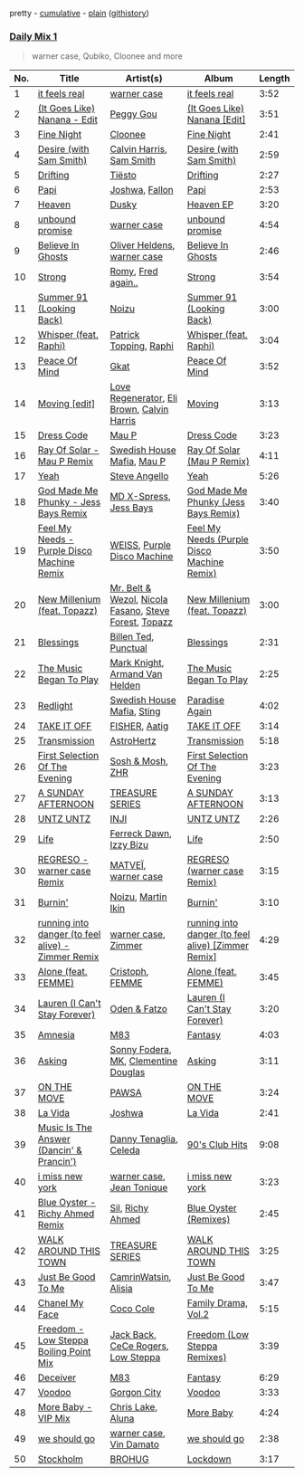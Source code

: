 pretty - [cumulative](/playlists/cumulative/Daily%20Mix%201.md) - [plain](/playlists/plain/37i9dQZF1E381TIGlTphwu) ([githistory](https://github.githistory.xyz/vitokorn/spotify-playlist-archive/blob/master/playlists/plain/37i9dQZF1E381TIGlTphwu))

### [Daily Mix 1](https://open.spotify.com/playlist/37i9dQZF1E381TIGlTphwu)

> warner case, Qubiko, Cloonee and more

| No. | Title | Artist(s) | Album | Length |
|---|---|---|---|---|
| 1 | [it feels real](https://open.spotify.com/track/3kgNRurynTVCh9jZF9XqVw) | [warner case](https://open.spotify.com/artist/106OuakzOxxbXTuigEEf01) | [it feels real](https://open.spotify.com/album/2GTTmltk8bAe1YfNiqsoMI) | 3:52 |
| 2 | [(It Goes Like) Nanana - Edit](https://open.spotify.com/track/23RoR84KodL5HWvUTneQ1w) | [Peggy Gou](https://open.spotify.com/artist/2mLA48B366zkELXYx7hcDN) | [(It Goes Like) Nanana [Edit]](https://open.spotify.com/album/2LVDNOUUy2g8517ZEtQIcK) | 3:51 |
| 3 | [Fine Night](https://open.spotify.com/track/5BoA4ehsprvSzDBuFOPgdA) | [Cloonee](https://open.spotify.com/artist/7MdlXmq2HViAJWo9cf30sR) | [Fine Night](https://open.spotify.com/album/43Hg8uG1b3ZpSeP4y8Novn) | 2:41 |
| 4 | [Desire (with Sam Smith)](https://open.spotify.com/track/22dUzMFttcR3uU17NcOAIv) | [Calvin Harris](https://open.spotify.com/artist/7CajNmpbOovFoOoasH2HaY), [Sam Smith](https://open.spotify.com/artist/2wY79sveU1sp5g7SokKOiI) | [Desire (with Sam Smith)](https://open.spotify.com/album/3XDtRvXV5DR1xZfvcneG2C) | 2:59 |
| 5 | [Drifting](https://open.spotify.com/track/4EmH2iRucAgCOnhuJRotUi) | [Tiësto](https://open.spotify.com/artist/2o5jDhtHVPhrJdv3cEQ99Z) | [Drifting](https://open.spotify.com/album/2kLk6nNB65O9AA6EmaI5DG) | 2:27 |
| 6 | [Papi](https://open.spotify.com/track/3DqIRoiGahyDGlUYuoY4l8) | [Joshwa](https://open.spotify.com/artist/1PzAgFVk9v8cxn9flrqrv5), [Fallon](https://open.spotify.com/artist/73LVVE6OYOwlXlIJAFNJdR) | [Papi](https://open.spotify.com/album/1TaBJrkB70ACIGmwBQfUEM) | 2:53 |
| 7 | [Heaven](https://open.spotify.com/track/4wJ6GzWqWebaKHXrKot0ju) | [Dusky](https://open.spotify.com/artist/5gqoUf9vKKv96b1c0GBKwu) | [Heaven EP](https://open.spotify.com/album/4qs2ZCcVu7eeKc82fqFsEr) | 3:20 |
| 8 | [unbound promise](https://open.spotify.com/track/7IzKodYytoYCEqsKhG7XFL) | [warner case](https://open.spotify.com/artist/106OuakzOxxbXTuigEEf01) | [unbound promise](https://open.spotify.com/album/1so94ZUdHuxPFBku35GYir) | 4:54 |
| 9 | [Believe In Ghosts](https://open.spotify.com/track/0HVwpwnXY2L0M7VW1PbH5F) | [Oliver Heldens](https://open.spotify.com/artist/5nki7yRhxgM509M5ADlN1p), [warner case](https://open.spotify.com/artist/106OuakzOxxbXTuigEEf01) | [Believe In Ghosts](https://open.spotify.com/album/5VuscFaM5Rx8Irbv4vD8uX) | 2:46 |
| 10 | [Strong](https://open.spotify.com/track/5bF00VrMY3FwnQDgoP4Gnk) | [Romy](https://open.spotify.com/artist/3X2DdnmoANw8Rg8luHyZQb), [Fred again..](https://open.spotify.com/artist/4oLeXFyACqeem2VImYeBFe) | [Strong](https://open.spotify.com/album/4feYoBaeQJUrYygOD4A0DF) | 3:54 |
| 11 | [Summer 91 (Looking Back)](https://open.spotify.com/track/4FEcEwbE2vsqhxbTPtiNTL) | [Noizu](https://open.spotify.com/artist/3VRyybsQu0MDG0F2LBxnv7) | [Summer 91 (Looking Back)](https://open.spotify.com/album/4QCh5emLRWuIg8CUzprNXm) | 3:00 |
| 12 | [Whisper (feat. Raphi)](https://open.spotify.com/track/6v5ovNPrLpOkFyM7gWorZW) | [Patrick Topping](https://open.spotify.com/artist/7yRimuQSC5Ks3T2Ts0iyZa), [Raphi](https://open.spotify.com/artist/5uRAMorzqKiss3EUQPVDD4) | [Whisper (feat. Raphi)](https://open.spotify.com/album/4hd1MvwsU8hAyNcB5MoQSb) | 3:04 |
| 13 | [Peace Of Mind](https://open.spotify.com/track/3exei8lzbQbsf9D0GEafhR) | [Gkat](https://open.spotify.com/artist/4CX46ZO686NvuigcYb3UVD) | [Peace Of Mind](https://open.spotify.com/album/2962g5HSiFW6hk9XWhbn9K) | 3:52 |
| 14 | [Moving [edit]](https://open.spotify.com/track/6KpGyJIyA75C0XyAkIcpZn) | [Love Regenerator](https://open.spotify.com/artist/05KDKIpxshxrB9BMewaCBW), [Eli Brown](https://open.spotify.com/artist/5lVNSw2GPci8kebrAQpZqU), [Calvin Harris](https://open.spotify.com/artist/7CajNmpbOovFoOoasH2HaY) | [Moving](https://open.spotify.com/album/1SoFbdEmEiFgpstKwJ8Iyh) | 3:13 |
| 15 | [Dress Code](https://open.spotify.com/track/0rK3a7tLRVgJBoc2DP3tIX) | [Mau P](https://open.spotify.com/artist/0w1sbtZVQoK6GzV4A4OkCv) | [Dress Code](https://open.spotify.com/album/4LvkMrD1HDDOzWHRS7GKE1) | 3:23 |
| 16 | [Ray Of Solar - Mau P Remix](https://open.spotify.com/track/7dq34q4YyMOOoCeGNieHv9) | [Swedish House Mafia](https://open.spotify.com/artist/1h6Cn3P4NGzXbaXidqURXs), [Mau P](https://open.spotify.com/artist/0w1sbtZVQoK6GzV4A4OkCv) | [Ray Of Solar (Mau P Remix)](https://open.spotify.com/album/70g6yAvShyriEefcuLiXxh) | 4:11 |
| 17 | [Yeah](https://open.spotify.com/track/17xo0Ib3CwxZdxLNjLSQlC) | [Steve Angello](https://open.spotify.com/artist/4FqPRilb0Ja0TKG3RS3y4s) | [Yeah](https://open.spotify.com/album/7gR3wm0x3lav94YVK4nnL2) | 5:26 |
| 18 | [God Made Me Phunky - Jess Bays Remix](https://open.spotify.com/track/6qRzNXm3vpGcGoLVB3zk9n) | [MD X-Spress](https://open.spotify.com/artist/61YPxKmHE20pcKZNYi4sUS), [Jess Bays](https://open.spotify.com/artist/5xEJ7FQOtIUMLdnKyZrvPB) | [God Made Me Phunky (Jess Bays Remix)](https://open.spotify.com/album/5ntomn4F2F0AA7r6n8Y8Hl) | 3:40 |
| 19 | [Feel My Needs - Purple Disco Machine Remix](https://open.spotify.com/track/3RiRFyvasDtAv8n0AQUKFG) | [WEISS](https://open.spotify.com/artist/0FBRY66KVaAiddGVefikLB), [Purple Disco Machine](https://open.spotify.com/artist/2WBJQGf1bT1kxuoqziH5g4) | [Feel My Needs (Purple Disco Machine Remix)](https://open.spotify.com/album/6mNS1Ud3X58uDBksuGAlAQ) | 3:50 |
| 20 | [New Millenium (feat. Topazz)](https://open.spotify.com/track/1eEPPA57q2V1EqHZ4O46mU) | [Mr. Belt & Wezol](https://open.spotify.com/artist/19VDJ9IKyBSUMDJxLsasP6), [Nicola Fasano](https://open.spotify.com/artist/0AJ9YvsEOnAqMB9Q15TfYQ), [Steve Forest](https://open.spotify.com/artist/0U6suWTdf1eQtxorBi2Chu), [Topazz](https://open.spotify.com/artist/46Ypf6yVzj7hnEwhoe6JOg) | [New Millenium (feat. Topazz)](https://open.spotify.com/album/4kW4lp8sqMrDAckcSsDDeG) | 3:00 |
| 21 | [Blessings](https://open.spotify.com/track/7ezSdLbC2E8FsAQHbEIL4Z) | [Billen Ted](https://open.spotify.com/artist/5PoZtBo8xZKqPWlZrIDq82), [Punctual](https://open.spotify.com/artist/1ocnIbhFWM9bSPrd7Hu4zF) | [Blessings](https://open.spotify.com/album/0wh6roDWADQ59kqwzyh0k7) | 2:31 |
| 22 | [The Music Began To Play](https://open.spotify.com/track/5jOhS3S7vTj9yQ4UmEk8qj) | [Mark Knight](https://open.spotify.com/artist/3h11MHQeCrcsUgRRijI1zL), [Armand Van Helden](https://open.spotify.com/artist/3cQA9WH8liZfeja1DxcDYE) | [The Music Began To Play](https://open.spotify.com/album/1RPFQ2LTLiHL7hxRwL8RZc) | 2:25 |
| 23 | [Redlight](https://open.spotify.com/track/48Jf12YHPBCAfAzi255Rvr) | [Swedish House Mafia](https://open.spotify.com/artist/1h6Cn3P4NGzXbaXidqURXs), [Sting](https://open.spotify.com/artist/0Ty63ceoRnnJKVEYP0VQpk) | [Paradise Again](https://open.spotify.com/album/2Dbe9L757CSQbhnbW5PVSH) | 4:02 |
| 24 | [TAKE IT OFF](https://open.spotify.com/track/7zp9FOU4cjFdGN1zdWTvcB) | [FISHER](https://open.spotify.com/artist/1VJ0briNOlXRtJUAzoUJdt), [Aatig](https://open.spotify.com/artist/21OabQwzpxuFNxp7p781Ao) | [TAKE IT OFF](https://open.spotify.com/album/29p3XedLUbGNxK7aje4WPW) | 3:14 |
| 25 | [Transmission](https://open.spotify.com/track/7xDX7mAWYuWeID0AY9buss) | [AstroHertz](https://open.spotify.com/artist/5vaObyIjKlwnyb9PVTtn6c) | [Transmission](https://open.spotify.com/album/1zwpQt3gC1ClBD5KjZlhmE) | 5:18 |
| 26 | [First Selection Of The Evening](https://open.spotify.com/track/0LH5xGUHBRBEbMTldsz5EI) | [Sosh & Mosh](https://open.spotify.com/artist/5eyJw0SeeTMFQKy9huXIHc), [ZHR](https://open.spotify.com/artist/3nlKuA3zcdy2OAA2xDKMuD) | [First Selection Of The Evening](https://open.spotify.com/album/7kKVor7yVcy0ikUHfGhAou) | 3:23 |
| 27 | [A SUNDAY AFTERNOON](https://open.spotify.com/track/0oNIpSBShJDvtNGRZ9H2E4) | [TREASURE SERIES](https://open.spotify.com/artist/5kcocqSSO8W0rpoNjuzXU1) | [A SUNDAY AFTERNOON](https://open.spotify.com/album/6GDxY4FOj3sVTyKmsWjVb6) | 3:13 |
| 28 | [UNTZ UNTZ](https://open.spotify.com/track/1jYQsPvg6A3UTEaxDYffDv) | [INJI](https://open.spotify.com/artist/0Z4Ir8usNVcAdCSQl0fQki) | [UNTZ UNTZ](https://open.spotify.com/album/2bxfjX4QcWh4gGUQYdP0z9) | 2:26 |
| 29 | [Life](https://open.spotify.com/track/5uIPgZYAPggdErCVj6lY56) | [Ferreck Dawn](https://open.spotify.com/artist/3cnAJv9gydgm52KFIsdvO8), [Izzy Bizu](https://open.spotify.com/artist/6b5YOgXIliAozdo49vUCJQ) | [Life](https://open.spotify.com/album/31QOLr0kdg0qjiZboNEm7b) | 2:50 |
| 30 | [REGRESO - warner case Remix](https://open.spotify.com/track/3U7ZzaQjslHlHybw9jXQI8) | [MATVEÏ](https://open.spotify.com/artist/2c8JocB8eI6cCGaF5xGoT1), [warner case](https://open.spotify.com/artist/106OuakzOxxbXTuigEEf01) | [REGRESO (warner case Remix)](https://open.spotify.com/album/1sM6L8knIz2qufXE6wi9TD) | 3:15 |
| 31 | [Burnin'](https://open.spotify.com/track/55NFZV4mg6VcXvoB0M65d0) | [Noizu](https://open.spotify.com/artist/3VRyybsQu0MDG0F2LBxnv7), [Martin Ikin](https://open.spotify.com/artist/7DhdJhd6DrxeJlUajwttd1) | [Burnin'](https://open.spotify.com/album/1ZDMO0PcbHNL0Tdx3ysi9U) | 3:10 |
| 32 | [running into danger (to feel alive) - Zimmer Remix](https://open.spotify.com/track/4LB86NrWvnkEuNSWHXRL34) | [warner case](https://open.spotify.com/artist/106OuakzOxxbXTuigEEf01), [Zimmer](https://open.spotify.com/artist/2pts5B2shsEtIVC4onTFKb) | [running into danger (to feel alive) [Zimmer Remix]](https://open.spotify.com/album/6JWPskCf17KCpoAQvwV1Ah) | 4:29 |
| 33 | [Alone (feat. FEMME)](https://open.spotify.com/track/6dsoPBbMuUodSUvhRW7Vr4) | [Cristoph](https://open.spotify.com/artist/532SqCIYmJyXEdEiCJLgYG), [FEMME](https://open.spotify.com/artist/2lcT6qkYGkmQQ3KCU5BW9K) | [Alone (feat. FEMME)](https://open.spotify.com/album/0WJsan45K0BcQbJiM5SdEN) | 3:45 |
| 34 | [Lauren (I Can't Stay Forever)](https://open.spotify.com/track/33tYADyL2aZctrvR59K1bQ) | [Oden & Fatzo](https://open.spotify.com/artist/2YEnrpAWWaNRFumgde1lLH) | [Lauren (I Can't Stay Forever)](https://open.spotify.com/album/3L1NLn5rcrmV4uVqgaoTI7) | 3:20 |
| 35 | [Amnesia](https://open.spotify.com/track/4ZyCS7eIVZBB4BIkF9UGfW) | [M83](https://open.spotify.com/artist/63MQldklfxkjYDoUE4Tppz) | [Fantasy](https://open.spotify.com/album/7B6lEObl7aYkMjX8M89IRQ) | 4:03 |
| 36 | [Asking](https://open.spotify.com/track/4bz8Z7squfs2Yji2DwoujR) | [Sonny Fodera](https://open.spotify.com/artist/39B7ChWwrWDs7zXlsu3MoP), [MK](https://open.spotify.com/artist/1yqxFtPHKcGcv6SXZNdyT9), [Clementine Douglas](https://open.spotify.com/artist/4DWuml4Jf6K81b5rAPwMb6) | [Asking](https://open.spotify.com/album/1UrVUYOo7y1pAo7EJYQOmZ) | 3:11 |
| 37 | [ON THE MOVE](https://open.spotify.com/track/1V7f4rTLNYwRIWfEWAgtjF) | [PAWSA](https://open.spotify.com/artist/4E0HD2PMY8kQJIjlShrLUS) | [ON THE MOVE](https://open.spotify.com/album/6qROZKGlX13YQlWjo5kYGu) | 3:24 |
| 38 | [La Vida](https://open.spotify.com/track/1gW6EOhbHSn6nFug3zpyHK) | [Joshwa](https://open.spotify.com/artist/1PzAgFVk9v8cxn9flrqrv5) | [La Vida](https://open.spotify.com/album/0wu9h1BxsSopqw244jO0U4) | 2:41 |
| 39 | [Music Is The Answer (Dancin' & Prancin')](https://open.spotify.com/track/6mD2ZVV1CHOoALZ3cbpdFn) | [Danny Tenaglia](https://open.spotify.com/artist/2tG935baRE4mH8B3saiwbm), [Celeda](https://open.spotify.com/artist/6eOBEYGx9M4t87osYMIakb) | [90's Club Hits](https://open.spotify.com/album/2aXHoKWMb3vBB6zi6S9NU7) | 9:08 |
| 40 | [i miss new york](https://open.spotify.com/track/1TBMAoQBdO8Zlkv7eur1Tg) | [warner case](https://open.spotify.com/artist/106OuakzOxxbXTuigEEf01), [Jean Tonique](https://open.spotify.com/artist/6BVLQfvzlvlNZ43WjbFgbI) | [i miss new york](https://open.spotify.com/album/3AvFW3ELjVH6Fpz1wqau9V) | 3:23 |
| 41 | [Blue Oyster - Richy Ahmed Remix](https://open.spotify.com/track/7ECEohkTnGEnJT8SHOSePd) | [Sil](https://open.spotify.com/artist/4HEcMaypM7cqYg0Mx9rBZa), [Richy Ahmed](https://open.spotify.com/artist/1ac5NUFh98sMs0DGX4xlSt) | [Blue Oyster (Remixes)](https://open.spotify.com/album/6P1xK3c6F8HPskXT4ceRIX) | 2:45 |
| 42 | [WALK AROUND THIS TOWN](https://open.spotify.com/track/6kgUE4KMti95rqcpcT5dIP) | [TREASURE SERIES](https://open.spotify.com/artist/5kcocqSSO8W0rpoNjuzXU1) | [WALK AROUND THIS TOWN](https://open.spotify.com/album/6374t49sFNzv9hp0rAK5OS) | 3:25 |
| 43 | [Just Be Good To Me](https://open.spotify.com/track/3FKNMibcbRwqx8jY2v4FxG) | [CamrinWatsin](https://open.spotify.com/artist/20rKUmFZsfv9GBXiv6R9d6), [Alisia](https://open.spotify.com/artist/4fHtO3QsrdSUwFlr4VZoPN) | [Just Be Good To Me](https://open.spotify.com/album/5g3LcT6imQmQ1FKgjPQ7E6) | 3:47 |
| 44 | [Chanel My Face](https://open.spotify.com/track/6BZCXdF8uxaYriM465ajZZ) | [Coco Cole](https://open.spotify.com/artist/1uuWXTqz4q8GvI0ajQiRpI) | [Family Drama, Vol.2](https://open.spotify.com/album/4n85L5NKzZA0vef1c2SIMG) | 5:15 |
| 45 | [Freedom - Low Steppa Boiling Point Mix](https://open.spotify.com/track/6fvfqkbmgoWIJvehy5IgKx) | [Jack Back](https://open.spotify.com/artist/4bXUaTjc7TQTvLqqCAlfYt), [CeCe Rogers](https://open.spotify.com/artist/2hNpOiBBvdArEJy7ACY4O1), [Low Steppa](https://open.spotify.com/artist/5OImcY3khBn9UFjzgaapob) | [Freedom (Low Steppa Remixes)](https://open.spotify.com/album/7BC5zftDPl1H0vVwIG0WRd) | 3:39 |
| 46 | [Deceiver](https://open.spotify.com/track/272VxhXNv8vFjtZi3FC9eJ) | [M83](https://open.spotify.com/artist/63MQldklfxkjYDoUE4Tppz) | [Fantasy](https://open.spotify.com/album/7B6lEObl7aYkMjX8M89IRQ) | 6:29 |
| 47 | [Voodoo](https://open.spotify.com/track/3JsH3qnwhYGs20PBMsCgNx) | [Gorgon City](https://open.spotify.com/artist/4VNQWV2y1E97Eqo2D5UTjx) | [Voodoo](https://open.spotify.com/album/32JzuMXyPDs6ihDnRGh8vy) | 3:33 |
| 48 | [More Baby - VIP Mix](https://open.spotify.com/track/4ddRKTrv4fXl47Jzigwyit) | [Chris Lake](https://open.spotify.com/artist/5Igpc9iLZ3YGtKeYfSrrOE), [Aluna](https://open.spotify.com/artist/5ITI6SEoUZMIXXkzCfr4oE) | [More Baby](https://open.spotify.com/album/1Pei7Y5MNZQvfkDWds5EWa) | 4:24 |
| 49 | [we should go](https://open.spotify.com/track/4JI2aH5xYlcyL5dSNnpKpa) | [warner case](https://open.spotify.com/artist/106OuakzOxxbXTuigEEf01), [Vin Damato](https://open.spotify.com/artist/4GZheXbY0Tx2Q2WNgTyOeD) | [we should go](https://open.spotify.com/album/5KQoNVCmvgFIyI9WqSDWES) | 2:38 |
| 50 | [Stockholm](https://open.spotify.com/track/1JNYSJHAL2mQmWERXl03aZ) | [BROHUG](https://open.spotify.com/artist/3IHsD0sttucHrX8b32Vcab) | [Lockdown](https://open.spotify.com/album/5zrq09WsIiIq5XP26NhTbw) | 3:17 |